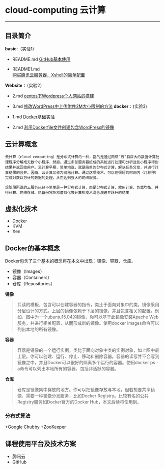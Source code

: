 # cloud-computing 云计算

***
## 目录简介

**basic**:（实验1）

+ README.md 
[GitHub基本使用](https://github.com/lyl10/cloud-computing/blob/master/basic/README.md)

+ README1.md  
[购买腾讯云服务器，Xshell的简单配置](https://github.com/lyl10/cloud-computing/blob/master/basic/README1.md)

**Website**：（实验2）

+ 2.md
[centos下Wordpress个人网站的搭建](https://github.com/lyl10/cloud-computing/blob/master/Website/2.md)
+ 3.md
[修改WordPress中上传附件2M大小限制的方法](https://github.com/lyl10/cloud-computing/blob/master/Website/3.md)
**docker**：(实验3)

+ 1.md
[Docker基础实验](https://github.com/lyl10/cloud-computing/blob/master/docker/1.md)
+ 2.md
[利用Dockerfile文件创建包含WordPress的镜像](https://github.com/lyl10/cloud-computing/blob/master/docker/2.md)

## 云计算概念

    云计算（cloud computing）是分布式计算的一种，指的是通过网络“云”将巨大的数据计算处理程序分解成无数个小程序，然后，通过多部服务器组成的系统进行处理和分析这些小程序得到结果并返回给用户。云计算早期，简单地说，就是简单的分布式计算，解决任务分发，并进行计算结果的合并。因而，云计算又称为网格计算。通过这项技术，可以在很短的时间内（几秒种）完成对数以万计的数据的处理，从而达到强大的网络服务。

    现阶段所说的云服务已经不单单是一种分布式计算，而是分布式计算、效用计算、负载均衡、并行计算、网络存储、热备份冗杂和虚拟化等计算机技术混合演进并跃升的结果

## 虚拟化技术

+ Docker
+ KVM
+ Xen

## Docker的基本概念

Docker包含了三个基本的概念将在本文中出现：镜像、容器、仓库。

- 镜像（Images）
- 容器（Containers）
- 仓库（Repositories）

**镜像**

>只读的模板，包含可以创建容器的指令，类比于面向对象中的类。镜像采用分层设计的方式。上层的镜像依赖于下层的镜像，并且包含相关的配置。例如，图中为一个ubuntu15.04的镜像，你可以基于此镜像安装Apache Web服务，并进行相关配置，从而形成新的镜像。使用docker images命令可以列出本地的所有镜像。

**容器**

>容器是镜像的一个运行实例，类比于面向对象中类的实例对象，如上图中最上层。你可以创建、运行、停止、移动和删除容器。容器的读写并不会写到镜像之中，并且Docker可以很好的隔离多个运行的容器。使用docker ps -a命令可以列出本地所有的容器，包括非活跃的容器。

**仓库**

>仓库是镜像集中存放的地方。你可以把镜像存放与本地，但若想要共享镜像，需要一种镜像分发服务，比如Docker Registry。比较有名的公共Registry服务如Docker官方的Docker Hub，本文后续将使用到。

### 分布式算法

+Google Chubby
+ZooKeeper

## 课程使用平台及技术方案

+ 腾讯云
+ GitHub


